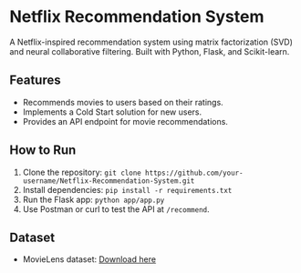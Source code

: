 # Netflix Recommendation System
A Netflix-inspired recommendation system using matrix factorization (SVD) and neural collaborative filtering. Built with Python, Flask, and Scikit-learn.

## Features
- Recommends movies to users based on their ratings.
- Implements a Cold Start solution for new users.
- Provides an API endpoint for movie recommendations.

## How to Run
1. Clone the repository: `git clone https://github.com/your-username/Netflix-Recommendation-System.git`
2. Install dependencies: `pip install -r requirements.txt`
3. Run the Flask app: `python app/app.py`
4. Use Postman or curl to test the API at `/recommend`.

## Dataset
- MovieLens dataset: [Download here](https://grouplens.org/datasets/movielens/)
